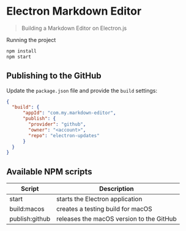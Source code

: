 # Electron Markdown Editor

> Building a Markdown Editor on Electron.js

Running the project
 
 ```sh
 npm install
 npm start
 ```
 
 ## Publishing to the GitHub
 
 Update the `package.json` file and provide the `build` settings:
 
 ```json
 {
   "build": {
       "appId": "com.my.markdown-editor",
       "publish": {
         "provider": "github",
         "owner": "<account>",
         "repo": "electron-updates"
       }
   }
 }
 ```
 
 ## Available NPM scripts
 
 | Script | Description |
 | --- | --- |
 | start | starts the Electron application |
 | build:macos | creates a testing build for macOS |
 | publish:github | releases the macOS version to the GitHub |
